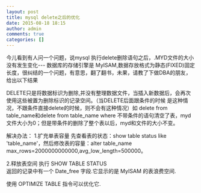 ```yaml
---
layout: post
title: mysql delete之后的优化
date: 2015-08-18 18:15
author: admin
comments: true
categories: []
---
```

今儿看到有人问一个问题，说mysql 执行delete删除语句之后，.MYD文件的大小没有发生变化---  数据库的存储引擎是 MyISAM,数据存放格式为静态(FIXED)固定长度，很纠结的一个问题，有意思，翻了翻书，未果，请教了下做DBA的朋友，给出以下结果

DELETE只是将数据标识为删除,并没有整理数据文件，当插入新数据后，会再次使用这些被置为删除标识的记录空间。（当DELETE后面跟条件的时候 是这种情况，不跟条件直接delete的时候，则不会有这种情况）如
delete from table_name和delete from table_name where 不带条件的语句清空了表，myd文件大小为0；但是带条件的删除了整个表以后，myd和文件的大小不变。


解决办法：
1.扩充单表容量
  先查看表的状态：show table status like 'table_name'，然后修改表的容量：alter table_name   max_rows=2000000000000,avg_low_length=500000。

2.释放表空间
  执行   SHOW   TABLE   STATUS     
  返回的记录中有一个   Date_free   字段.它显示的是   MyISAM   的表浪费空间.     
    
  使用   OPTIMIZE   TABLE   指令可以优化它.
